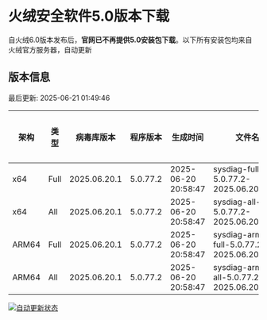 # 火绒安全软件5.0版本下载 

自火绒6.0版本发布后，**官网已不再提供5.0安装包下载**。以下所有安装包均来自火绒官方服务器，自动更新

<!-- TABLE_START -->

## 版本信息

最后更新: 2025-06-21 01:49:46

| 架构    | 类型   | 病毒库版本 | 程序版本  | 生成时间 | 文件名 | 大小 | 下载链接    |
|---------|-------|------------|----------|----------|--------|------|----------|
| x64     | Full | 2025.06.20.1 | 5.0.77.2 | 2025-06-20 20:58:47 | sysdiag-full-5.0.77.2-2025.06.20.1.exe | 27.9M | [下载](https://down-tencent.huorong.cn/sysdiag-full-5.0.77.2-2025.06.20.1.exe) |
| x64     | All  | 2025.06.20.1 | 5.0.77.2 | 2025-06-20 20:58:47 | sysdiag-all-5.0.77.2-2025.06.20.1.exe | 27.9M | [下载](https://down-tencent.huorong.cn/sysdiag-all-5.0.77.2-2025.06.20.1.exe) |
| ARM64   | Full | 2025.06.20.1 | 5.0.77.2 | 2025-06-20 20:58:47 | sysdiag-arm64-full-5.0.77.2-2025.06.20.1.exe | 27.62M | [下载](https://down-tencent.huorong.cn/sysdiag-arm64-full-5.0.77.2-2025.06.20.1.exe) |
| ARM64   | All  | 2025.06.20.1 | 5.0.77.2 | 2025-06-20 20:58:47 | sysdiag-arm64-all-5.0.77.2-2025.06.20.1.exe | 27.62M | [下载](https://down-tencent.huorong.cn/sysdiag-arm64-all-5.0.77.2-2025.06.20.1.exe) |

<!-- TABLE_END -->

[![自动更新状态](https://github.com/J54264/Huorong-Version/actions/workflows/update.yml/badge.svg)](https://github.com/J54264/Huorong-Version/actions)
